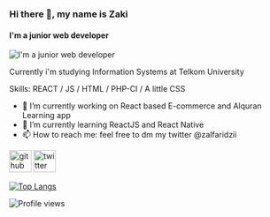 ### Hi there 👋, my name is Zaki
#### I'm a junior web developer
![I'm a junior web developer](https://pbs.twimg.com/profile_banners/169453239/1599186458/1080x360)

Currently i'm studying Information Systems at Telkom University

Skills: REACT / JS / HTML / PHP-CI / A little CSS

- 🔭 I’m currently working on React based E-commerce and Alquran Learning app 
- 🌱 I’m currently learning ReactJS and React Native 
- 📫 How to reach me: feel free to dm my twitter @zalfaridzii 


[<img src='https://cdn.jsdelivr.net/npm/simple-icons@3.0.1/icons/github.svg' alt='github' height='40'>](https://github.com/zakialfaridzi)  [<img src='https://cdn.jsdelivr.net/npm/simple-icons@3.0.1/icons/twitter.svg' alt='twitter' height='40'>](https://twitter.com/zalfaridzii)  

[![Top Langs](https://github-readme-stats.vercel.app/api/top-langs/?username=zakialfaridzi)](https://github.com/anuraghazra/github-readme-stats)

![Profile views](https://gpvc.arturio.dev/zakialfaridzi)  
